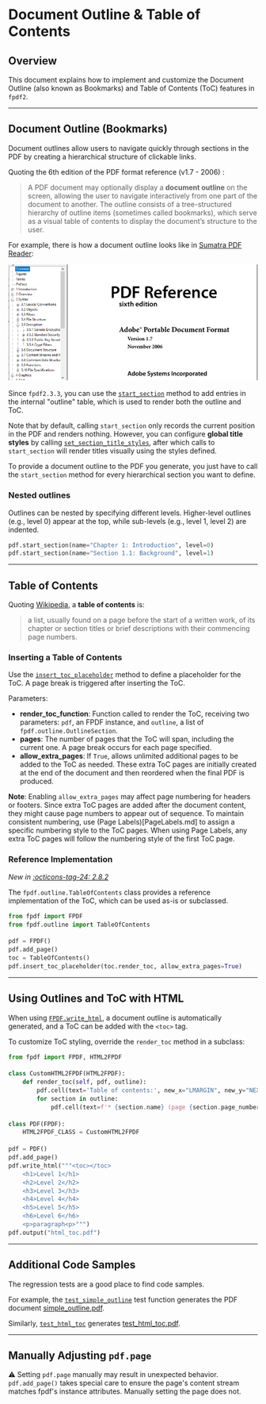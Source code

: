 # Document Outline & Table of Contents

## Overview
This document explains how to implement and customize the Document Outline (also known as Bookmarks) and Table of Contents (ToC) features in `fpdf2`.

---

## Document Outline (Bookmarks)
Document outlines allow users to navigate quickly through sections in the PDF by creating a hierarchical structure of clickable links.

Quoting the 6th edition of the PDF format reference (v1.7 - 2006) :
> A PDF document may optionally display a **document outline** on the screen, allowing the user to navigate interactively
> from one part of the document to another. The outline consists of a tree-structured hierarchy of outline items
> (sometimes called bookmarks), which serve as a visual table of contents to display the document’s structure to the user.

For example, there is how a document outline looks like in [Sumatra PDF Reader](https://www.sumatrapdfreader.org/free-pdf-reader.html):

![Document Outline Example](document-outline.png)

Since `fpdf2.3.3`, you can use the [`start_section`](fpdf/fpdf.html#fpdf.fpdf.FPDF.start_section) method to add entries in the internal "outline" table, which is used to render both the outline and ToC.

Note that by default, calling `start_section` only records the current position in the PDF and renders nothing.
However, you can configure **global title styles** by calling [`set_section_title_styles`](fpdf/fpdf.html#fpdf.fpdf.FPDF.set_section_title_styles), after which calls to `start_section` will render titles visually using the styles defined.

To provide a document outline to the PDF you generate, you just have to call the `start_section` method for every hierarchical section you want to define.

### Nested outlines
Outlines can be nested by specifying different levels. Higher-level outlines (e.g., level 0) appear at the top, while sub-levels (e.g., level 1, level 2) are indented.

```python
pdf.start_section(name="Chapter 1: Introduction", level=0)
pdf.start_section(name="Section 1.1: Background", level=1)
```

---

## Table of Contents
Quoting [Wikipedia](https://en.wikipedia.org/wiki/Table_of_contents), a **table of contents** is:
> a list, usually found on a page before the start of a written work, of its chapter or section titles or brief descriptions with their commencing page numbers.

### Inserting a Table of Contents
Use the [`insert_toc_placeholder`](fpdf/fpdf.html#fpdf.fpdf.FPDF.insert_toc_placeholder) method to define a placeholder for the ToC. A page break is triggered after inserting the ToC.

Parameters:

- **render_toc_function**: Function called to render the ToC, receiving two parameters: `pdf`, an FPDF instance, and `outline`, a list of `fpdf.outline.OutlineSection`.
- **pages**: The number of pages that the ToC will span, including the current one. A page break occurs for each page specified.
- **allow_extra_pages**: If `True`, allows unlimited additional pages to be added to the ToC as needed. These extra ToC pages are initially created at the end of the document and then reordered when the final PDF is produced.

**Note**: Enabling `allow_extra_pages` may affect page numbering for headers or footers. Since extra ToC pages are added after the document content, they might cause page numbers to appear out of sequence. To maintain consistent numbering, use (Page Labels)[PageLabels.md] to assign a specific numbering style to the ToC pages. When using Page Labels, any extra ToC pages will follow the numbering style of the first ToC page.

### Reference Implementation
_New in [:octicons-tag-24: 2.8.2](https://github.com/py-pdf/fpdf2/blob/master/CHANGELOG.md)_

The `fpdf.outline.TableOfContents` class provides a reference implementation of the ToC, which can be used as-is or subclassed.

```python
from fpdf import FPDF
from fpdf.outline import TableOfContents

pdf = FPDF()
pdf.add_page()
toc = TableOfContents()
pdf.insert_toc_placeholder(toc.render_toc, allow_extra_pages=True)
```

---

## Using Outlines and ToC with HTML
When using [`FPDF.write_html`](HTML.md), a document outline is automatically generated, and a ToC can be added with the `<toc>` tag.

To customize ToC styling, override the `render_toc` method in a subclass:

```python
from fpdf import FPDF, HTML2FPDF

class CustomHTML2FPDF(HTML2FPDF):
    def render_toc(self, pdf, outline):
        pdf.cell(text='Table of contents:', new_x="LMARGIN", new_y="NEXT")
        for section in outline:
            pdf.cell(text=f'* {section.name} (page {section.page_number})', new_x="LMARGIN", new_y="NEXT")

class PDF(FPDF):
    HTML2FPDF_CLASS = CustomHTML2FPDF

pdf = PDF()
pdf.add_page()
pdf.write_html("""<toc></toc>
    <h1>Level 1</h1>
    <h2>Level 2</h2>
    <h3>Level 3</h3>
    <h4>Level 4</h4>
    <h5>Level 5</h5>
    <h6>Level 6</h6>
    <p>paragraph<p>""")
pdf.output("html_toc.pdf")
```

---

## Additional Code Samples
The regression tests are a good place to find code samples.

For example, the [`test_simple_outline`](https://github.com/py-pdf/fpdf2/blob/master/test/outline/test_outline.py) test function generates the PDF document [simple_outline.pdf](https://github.com/py-pdf/fpdf2/blob/master/test/outline/simple_outline.pdf).

Similarly, [`test_html_toc`](https://github.com/py-pdf/fpdf2/blob/master/test/outline/test_outline_html.py)
generates [test_html_toc.pdf](https://github.com/py-pdf/fpdf2/blob/5453422bf560a909229c82e53eb516e44fea1817/test/outline/test_html_toc.pdf).

---

## Manually Adjusting `pdf.page`
⚠️ Setting `pdf.page` manually may result in unexpected behavior.
`pdf.add_page()` takes special care to ensure the page's content stream matches fpdf's instance attributes.
Manually setting the page does not.
